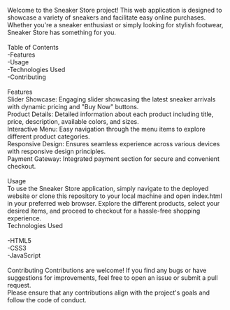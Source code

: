 Welcome to the Sneaker Store project! This web application is designed to showcase a variety of sneakers and facilitate easy online purchases.<br>
Whether you're a sneaker enthusiast or simply looking for stylish footwear, Sneaker Store has something for you.<br>
<br>
Table of Contents<br>
-Features<br>
-Usage<br>
-Technologies Used<br>
-Contributing<br>
<br>
Features<br>
Slider Showcase: Engaging slider showcasing the latest sneaker arrivals with dynamic pricing and "Buy Now" buttons.<br>
Product Details: Detailed information about each product including title, price, description, available colors, and sizes.<br>
Interactive Menu: Easy navigation through the menu items to explore different product categories.<br>
Responsive Design: Ensures seamless experience across various devices with responsive design principles.<br>
Payment Gateway: Integrated payment section for secure and convenient checkout.<br>
<br>
Usage<br>
To use the Sneaker Store application, simply navigate to the deployed website or clone this repository to your local machine and open index.html
in your preferred web browser. Explore the different products, select your desired items, and proceed to checkout for a hassle-free shopping experience.<br>
Technologies Used<br>
<br>
-HTML5<br>
-CSS3<br>
-JavaScript<br>
<br>
Contributing
Contributions are welcome! If you find any bugs or have suggestions for improvements, feel free to open an issue or submit a pull request.<br>
Please ensure that any contributions align with the project's goals and follow the code of conduct.<br>
